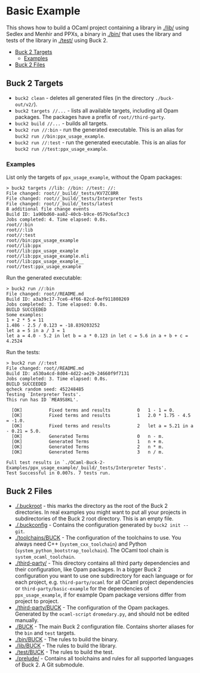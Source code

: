 # Basic Example

This shows how to build a OCaml project containing a library in [./lib/](./lib/) using Sedlex and Menhir and PPXs, a binary in [./bin/](./bin/) that uses the library and tests of the library in [./test/](./test/) using Buck 2.

- [Buck 2 Targets](#buck-2-targets)
  - [Examples](#examples)
- [Buck 2 Files](#buck-2-files)

## Buck 2 Targets

- `buck2 clean` - deletes all generated files (in the directory `./buck-out/v2/`).
- `buck2 targets //...` - lists all available targets, including all Opam packages. The packages have a prefix of `root//third-party`.
- `buck2 build //...` - builds all targets.
- `buck2 run //:bin` - run the generated executable. This is an alias for `buck2 run //bin:ppx_usage_example`.
- `buck2 run //:test` - run the generated executable. This is an alias for `buck2 run //test:ppx_usage_example`.

### Examples

List only the targets of `ppx_usage_example`, without the Opam packages:

```text
> buck2 targets //lib: //bin: //test: //:
File changed: root//_build/_tests/KV7ZC8RR
File changed: root//_build/_tests/Interpreter Tests
File changed: root//_build/_tests/latest
8 additional file change events
Build ID: 1a90bd60-aa82-40cb-b9ce-0579c6af3cc3
Jobs completed: 4. Time elapsed: 0.0s.
root//:bin
root//:lib
root//:test
root//bin:ppx_usage_example
root//lib:ppx
root//lib:ppx_usage_example
root//lib:ppx_usage_example.mli
root//lib:ppx_usage_example__
root//test:ppx_usage_example
```

Run the generated executable:

```text
> buck2 run //:bin
File changed: root//README.md
Build ID: a3a39c17-7ce6-4f66-82cd-0ef911808269
Jobs completed: 3. Time elapsed: 0.0s.
BUILD SUCCEEDED
Some examples:
1 + 2 * 5 = 11
1.486 - 2.5 / 0.123 = -18.839203252
let a = 5 in a / 3 = 1
let a = 4.0 - 5.2 in let b = a * 0.123 in let c = 5.6 in a + b + c = 4.2524
```

Run the tests:

```text
> buck2 run //:test
File changed: root//README.md
Build ID: a530a4cd-8d04-4d22-ae29-24660f9f7131
Jobs completed: 3. Time elapsed: 0.0s.
BUILD SUCCEEDED
qcheck random seed: 452248485
Testing `Interpreter Tests'.
This run has ID `MEA9S8KL'.

  [OK]          Fixed terms and results          0   1 - 1 = 0.
  [OK]          Fixed terms and results          1   2.0 * 1.75 - 4.5 = -1.0.
  [OK]          Fixed terms and results          2   let a = 5.21 in a - 0.21 = 5.0.
  [OK]          Generated Terms                  0   n - m.
  [OK]          Generated Terms                  1   n + m.
  [OK]          Generated Terms                  2   n * m.
  [OK]          Generated Terms                  3   n / m.

Full test results in `./OCaml-Buck-2-Examples/ppx_usage_example/_build/_tests/Interpreter Tests'.
Test Successful in 0.007s. 7 tests run.
```

## Buck 2 Files

- [./.buckroot](./.buckroot) - this marks the directory as the root of the Buck 2 directories. In real examples you might want to put all your projects in subdirectories of the Buck 2 root directory. This is an empty file.
- [./.buckconfig](./.buckconfig) - Contains the configuration generated by `buck2 init --git`.
- [./toolchains/BUCK](./toolchains/BUCK) - The configuration of the toolchains to use. You always need C++ (`system_cxx_toolchain`) and  Python (`system_python_bootstrap_toolchain`). The OCaml tool chain is `system_ocaml_toolchain`.
- [./third-party/](./third-party/) - This directory contains all third party dependencies and their configuration, like Opam packages. In a bigger Buck 2 configuration you want to use one subdirectory for each language or for each project, e.g. `third-party/ocaml` for all OCaml project dependencies or `third-party/basic-example` for the dependencies of `ppx_usage_example`, if for example Opam package versions differ from project to project.
- [./third-party/BUCK](./third-party/BUCK) - The configuration of the Opam packages. Generated by the `ocaml-script` `dromedary.py`, and should not be edited manually.
- [./BUCK](./BUCK) - The main Buck 2 configuration file. Contains shorter aliases for the `bin` and `test` targets.
- [./bin/BUCK](./bin/BUCK) - The rules to build the binary.
- [./lib/BUCK](./lib/BUCK) - The rules to build the library.
- [./test/BUCK](./test/BUCK) - The rules to build the test.
- [./prelude/](./prelude/) - Contains all toolchains and rules for all supported languages of Buck 2. A Git submodule.
